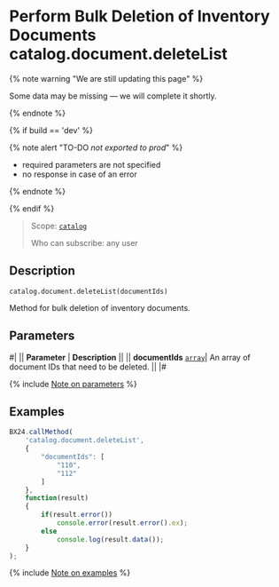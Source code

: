 # Perform Bulk Deletion of Inventory Documents catalog.document.deleteList

{% note warning "We are still updating this page" %}

Some data may be missing — we will complete it shortly.

{% endnote %}

{% if build == 'dev' %}

{% note alert "TO-DO _not exported to prod_" %}

- required parameters are not specified
- no response in case of an error
  
{% endnote %}

{% endif %}

> Scope: [`catalog`](../../scopes/permissions.md)
>
> Who can subscribe: any user

## Description

```http
catalog.document.deleteList(documentIds)
```

Method for bulk deletion of inventory documents.

## Parameters

#|
|| **Parameter** | **Description** ||
|| **documentIds** 
[`array`](../../data-types.md)| An array of document IDs that need to be deleted. ||
|#

{% include [Note on parameters](../../../_includes/required.md) %}

## Examples

```js
BX24.callMethod(
    'catalog.document.deleteList',
    {
        "documentIds": [
            "110",
            "112"
        ]
    },
    function(result)
    {
        if(result.error())
            console.error(result.error().ex);
        else
            console.log(result.data());
    }
);
```

{% include [Note on examples](../../../_includes/examples.md) %}